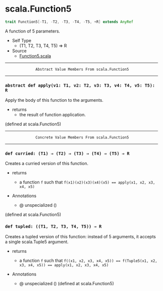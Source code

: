 
#                               scala.Function5                               #

```scala
trait Function5[-T1, -T2, -T3, -T4, -T5, +R] extends AnyRef
```

A function of 5 parameters.

* Self Type
  * (T1, T2, T3, T4, T5) ⇒ R
* Source
  * [Function5.scala](https://github.com/scala/scala/tree/6d09a1ba5f/src/library/scala/Function5.scala#L1)


--------------------------------------------------------------------------------
                  Abstract Value Members From scala.Function5
--------------------------------------------------------------------------------


### `abstract def apply(v1: T1, v2: T2, v3: T3, v4: T4, v5: T5): R`          ###

Apply the body of this function to the arguments.

* returns
  * the result of function application.

(defined at scala.Function5)


--------------------------------------------------------------------------------
                  Concrete Value Members From scala.Function5
--------------------------------------------------------------------------------


### `def curried: (T1) ⇒ (T2) ⇒ (T3) ⇒ (T4) ⇒ (T5) ⇒ R`                      ###

Creates a curried version of this function.

* returns
  * a function `f` such that
     `f(x1)(x2)(x3)(x4)(x5) == apply(x1, x2, x3, x4, x5)`

* Annotations
  * @ unspecialized ()

(defined at scala.Function5)


### `def tupled: ((T1, T2, T3, T4, T5)) ⇒ R`                                 ###

Creates a tupled version of this function: instead of 5 arguments, it accepts a
single scala.Tuple5 argument.

* returns
  * a function `f` such that
     `f((x1, x2, x3, x4, x5)) == f(Tuple5(x1, x2, x3, x4, x5)) == apply(x1, x2, x3, x4, x5)`

* Annotations
  * @ unspecialized ()
(defined at scala.Function5)
